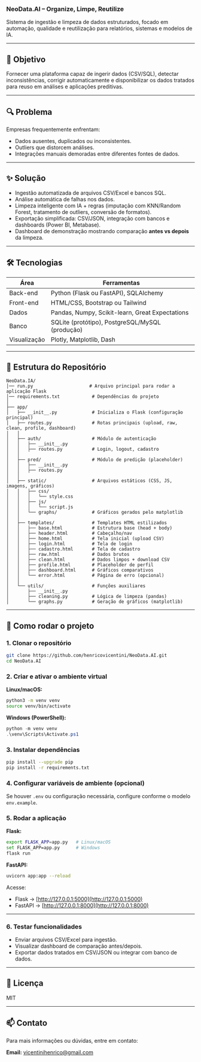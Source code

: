 ### NeoData.AI – Organize, Limpe, Reutilize  

Sistema de ingestão e limpeza de dados estruturados, focado em automação, qualidade e reutilização para relatórios, sistemas e modelos de IA.

---

## 🎯 Objetivo

Fornecer uma plataforma capaz de ingerir dados (CSV/SQL), detectar inconsistências, corrigir automaticamente e disponibilizar os dados tratados para reuso em análises e aplicações preditivas.

---

## 🔍 Problema

Empresas frequentemente enfrentam:  

- Dados ausentes, duplicados ou inconsistentes.  
- Outliers que distorcem análises.  
- Integrações manuais demoradas entre diferentes fontes de dados.

---

## ✨ Solução

- Ingestão automatizada de arquivos CSV/Excel e bancos SQL.  
- Análise automática de falhas nos dados.  
- Limpeza inteligente com IA + regras (imputação com KNN/Random Forest, tratamento de outliers, conversão de formatos).  
- Exportação simplificada: CSV/JSON, integração com bancos e dashboards (Power BI, Metabase).  
- Dashboard de demonstração mostrando comparação **antes vs depois** da limpeza.

---

## 🛠️ Tecnologias

| Área         | Ferramentas                                   |
|-------------|-----------------------------------------------|
| Back-end    | Python (Flask ou FastAPI), SQLAlchemy        |
| Front-end   | HTML/CSS, Bootstrap ou Tailwind              |
| Dados       | Pandas, Numpy, Scikit-learn, Great Expectations |
| Banco       | SQLite (protótipo), PostgreSQL/MySQL (produção) |
| Visualização| Plotly, Matplotlib, Dash                      |

---

## 📂 Estrutura do Repositório

```
NeoData.IA/ 
│── run.py                     # Arquivo principal para rodar a aplicação Flask
│── requirements.txt            # Dependências do projeto
│
├── app/
│   ├── __init__.py             # Inicializa o Flask (configuração principal)
│   ├── routes.py               # Rotas principais (upload, raw, clean, profile, dashboard)
│   │
│   ├── auth/                   # Módulo de autenticação
│   │   ├── __init__.py
│   │   ├── routes.py           # Login, logout, cadastro
│   │
│   ├── pred/                   # Módulo de predição (placeholder)
│   │   ├── __init__.py
│   │   ├── routes.py
│   │
│   ├── static/                 # Arquivos estáticos (CSS, JS, imagens, gráficos)
│   │   ├── css/
│   │   │   └── style.css
│   │   ├── js/
│   │   │   └── script.js
│   │   └── graphs/             # Gráficos gerados pelo matplotlib
│   │
│   ├── templates/              # Templates HTML estilizados
│   │   ├── base.html           # Estrutura base (head + body)
│   │   ├── header.html         # Cabeçalho/nav
│   │   ├── home.html           # Tela inicial (upload CSV)
│   │   ├── login.html          # Tela de login
│   │   ├── cadastro.html       # Tela de cadastro
│   │   ├── raw.html            # Dados brutos
│   │   ├── clean.html          # Dados limpos + download CSV
│   │   ├── profile.html        # Placeholder de perfil
│   │   ├── dashboard.html      # Gráficos comparativos
│   │   └── error.html          # Página de erro (opcional)
│   │
│   └── utils/                  # Funções auxiliares
│       ├── __init__.py
│       ├── cleaning.py         # Lógica de limpeza (pandas)
│       └── graphs.py           # Geração de gráficos (matplotlib)
```

---

## 🚀 Como rodar o projeto

### 1. Clonar o repositório

```bash
git clone https://github.com/henricovicentini/NeoData.AI.git
cd NeoData.AI
```

### 2. Criar e ativar o ambiente virtual

**Linux/macOS:**

```bash
python3 -m venv venv
source venv/bin/activate
```

**Windows (PowerShell):**

```powershell
python -m venv venv
.\venv\Scripts\Activate.ps1
```

### 3. Instalar dependências

```bash
pip install --upgrade pip
pip install -r requirements.txt
```

### 4. Configurar variáveis de ambiente (opcional)

Se houver `.env` ou configuração necessária, configure conforme o modelo `env.example`.

### 5. Rodar a aplicação

**Flask:**

```bash
export FLASK_APP=app.py   # Linux/macOS
set FLASK_APP=app.py      # Windows
flask run
```

**FastAPI:**

```bash
uvicorn app:app --reload
```

Acesse:  
- Flask → [http://127.0.0.1:5000](http://127.0.0.1:5000)  
- FastAPI → [http://127.0.0.1:8000](http://127.0.0.1:8000)

---

### 6. Testar funcionalidades

- Enviar arquivos CSV/Excel para ingestão.  
- Visualizar dashboard de comparação antes/depois.  
- Exportar dados tratados em CSV/JSON ou integrar com banco de dados.

---

## 📝 Licença

MIT

---

## 📫 Contato

Para mais informações ou dúvidas, entre em contato:  

**Email:** vicentinihenrico@gmail.com
